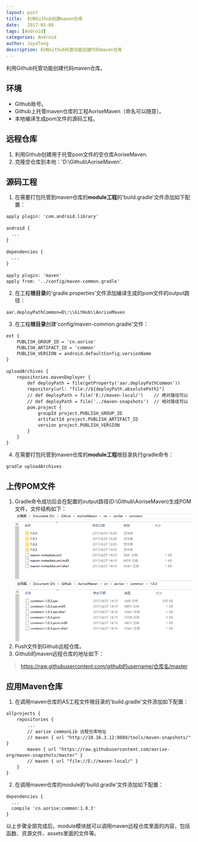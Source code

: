 ```yaml
---
layout: post  
title:  利用Github创建maven仓库  
date:   2017-05-08 
tags: [Android]  
categories: Android  
author: JayaTang  
description: 利用Github托管功能创建代码maven仓库
---
```

利用Github托管功能创建代码maven仓库。

## 环境
- Github账号。
- Github上托管maven仓库的工程AoriseMaven（命名可以随意）。
- 本地编译生成pom文件的源码工程。

## 远程仓库
1. 利用Github创建用于托管pom文件的空仓库AoriseMaven.
2. 克隆空仓库到本地：'D:\Github\AoriseMaven'.

## 源码工程
1. 在需要打包托管到maven仓库的**module工程**的'build.gradle'文件添加如下配置：  
 
  ```Gradle
  apply plugin: 'com.android.library'

  android {
    ...
  }

  dependencies {
    ...
  }

  apply plugin: 'maven'
  apply from: '../config/maven-common.gradle'
  ```
2. 在工程**根目录**的'gradle.properties'文件添加编译生成的pom文件的output路径：  
  
  ```Gradle
  aar.deployPathCommon=D\:\\GitHub\\AoriseMaven
  ```
3. 在工程**根目录**创建'config/maven-common.gradle'文件：  

  ```Gradle
  ext {
      PUBLISH_GROUP_ID = 'cn.aorise'
      PUBLISH_ARTIFACT_ID = 'common'
      PUBLISH_VERSION = android.defaultConfig.versionName
  }

  uploadArchives {
      repositories.mavenDeployer {
          def deployPath = file(getProperty('aar.deployPathCommon'))
          repository(url: "file://${deployPath.absolutePath}")
          // def deployPath = file('E://maven-local/')    // 绝对路径可以
          // def deployPath = file('../maven-snapshots')  // 相对路径可以
          pom.project {
              groupId project.PUBLISH_GROUP_ID
              artifactId project.PUBLISH_ARTIFACT_ID
              version project.PUBLISH_VERSION
          }
      }
  }
  ```
4. 在需要打包托管到maven仓库的**module工程**根目录执行gradle命令：  

  ```Gradle
  gradle uploadArchives
  ```

## 上传POM文件
1. Gradle命令成功后会在配置的output路径(D:\Github\AoriseMaven)生成POM文件，文件结构如下：
![POM文件包结构](/assets/img/android-github-maven/01.png)
![POM文件结构](/assets/img/android-github-maven/02.png)
2. Push文件到Github远程仓库。
3. Github的maven远程仓库的地址如下：
> https://raw.githubusercontent.com/github的username/仓库名/master

## 应用Maven仓库
1. 在调用maven仓库的AS工程文件根目录的'build.gradle'文件添加如下配置：
```Gradle
allprojects {
    repositories {
        ...
        // aorise commonLib 远程仓库地址
        // maven { url "http://10.16.3.12:8080/tools/maven-snapshots/" }
        maven { url "https://raw.githubusercontent.com/aorise-org/maven-snapshots/master" }
        // maven { url "file://E://maven-local/" }
    }
}
```
2. 在调用maven仓库的module的'build.gradle'文件添加如下配置：
```Gradle
dependencies {
  ...
  compile 'cn.aorise:common:1.0.3'
}
```

以上步骤全部完成后，module模块就可以调用maven远程仓库里面的内容，包括函数、资源文件、assets里面的文件等。